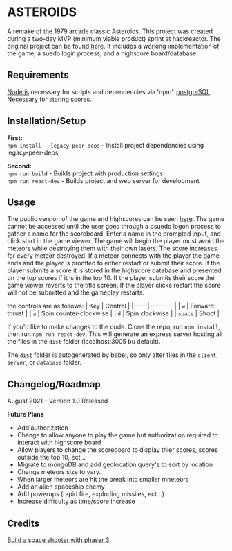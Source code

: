 # ASTEROIDS

A remake of the 1979 arcade classic Asteroids. This project was created during a two-day MVP (minimum viable product) sprint at hackreactor. The original project can be found [here](https://arcane-cliffs-76702.herokuapp.com/). It includes a working implementation of the game, a suedo login process, and a highscore board/database. 

## Requirements

[Node.js](https://nodejs.org) necessary for scripts and dependencies via 'npm'.
[postgreSQL](https://www.postgresql.org/download/) Necessary for storing scores.

## Installation/Setup

__First:__  
`npm install --legacy-peer-deps` - Install project dependencies using legacy-peer-deps

__Second:__  
`npm run build` - Builds project with production settings   
`npm run react-dev` - Builds project and web server for development

## Usage

The public version of the game and highscores can be seen [here](https://arcane-cliffs-76702.herokuapp.com/). The game cannot be accessed until the user goes through a psuedo logon process to gather a name for the scoreboard. Enter a name in the prompted input, and click start in the game viewer. The game will begin the player must avoid the meteors while destroying them with their own lasers. The score increases for every meteor destroyed. If a meteor connects with the player the game ends and the player is promted to either restart or submit their score. If the player submits a score it is stored in the highscore database and presented on the top scores if it is in the top 10. If the player submits their score the game viewer reverts to the title screen. If the player clicks restart the score will not be submitted and the gameplay restarts.

the controls are as follows:
| Key | Control |
|-----|---------|
| `w` | Forward thrust |
| `a` | Spin counter-clockwise |
| `d` | Spin clockwise |
| `space` | Shoot |

If you'd like to make changes to the code. Clone the repo, run `npm install`, then run `npm run react-dev`. This will generate an express server hosting all the files in the `dist` folder (localhost:3005 bu default).

The `dist` folder is autogenerated by babel, so only alter files in the `client`, `server`, or `database` folder.

## Changelog/Roadmap

August 2021 - Version 1.0 Released

__Future Plans__
* Add authorization
* Change to allow anyone to play the game but authorization required to interact with highscore board
* Allow players to change the scoreboard to display thier scores, scores outside the top 10, ect...
* Migrate to mongoDB and add geolocation query's to sort by location
* Change meteors size to vary.
* When larger meteors are hit the break into smaller mneteors
* Add an alien spaceship enemy
* Add powerups (rapid fire, exploding missiles, ect...)
* Increase difficulty as time/score increase


## Credits
[Build a space shooter with phaser 3](https://learn.yorkcs.com/2019/02/06/build-a-space-shooter-with-phaser-3/)
